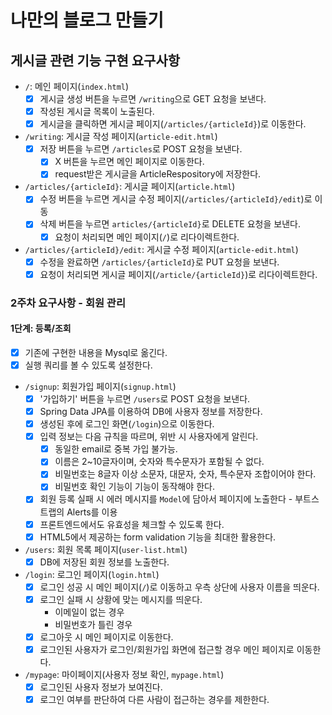 # 나만의 블로그 만들기

## 게시글 관련 기능 구현 요구사항

- `/`: 메인 페이지(`index.html`)
    - [x] 게시글 생성 버튼을 누르면 `/writing`으로 GET 요청을 보낸다.
    - [x] 작성된 게시글 목록이 노출된다.
    - [x] 게시글을 클릭하면 게시글 페이지(`/articles/{articleId}`)로 이동한다.

- `/writing`: 게시글 작성 페이지(`article-edit.html`)
    - [x] 저장 버튼을 누르면 `/articles`로 POST 요청을 보낸다.
        - [x] X 버튼을 누르면 메인 페이지로 이동한다.
        - [x] request받은 게시글을 ArticleRespository에 저장한다.

- `/articles/{articleId}`: 게시글 페이지(`article.html`)
    - [x] 수정 버튼을 누르면 게시글 수정 페이지(`/articles/{articleId}/edit`)로 이동
    - [x] 삭제 버튼을 누르면 `articles/{articleId}`로 DELETE 요청을 보낸다.
        - [x] 요청이 처리되면 메인 페이지(`/`)로 리다이렉트한다.

- `/articles/{articleId}/edit`: 게시글 수정 페이지(`article-edit.html`)
    - [x] 수정을 완료하면 `/articles/{articleId}`로 PUT 요청을 보낸다.
    - [x] 요청이 처리되면 게시글 페이지(`/article/{articleId}`)로 리다이렉트한다.

### 2주차 요구사항 - 회원 관리

#### 1단계: 등록/조회

- [x] 기존에 구현한 내용을 Mysql로 옮긴다.
- [x] 실행 쿼리를 볼 수 있도록 설정한다.

- `/signup`: 회원가입 페이지(`signup.html`)
    - [x] '가입하기' 버튼을 누르면 `/users`로 POST 요청을 보낸다.
    - [x] Spring Data JPA를 이용하여 DB에 사용자 정보를 저장한다.
    - [x] 생성된 후에 로그인 화면(`/login`)으로 이동한다.
    - [x] 입력 정보는 다음 규칙을 따르며, 위반 시 사용자에게 알린다.
        - [x] 동일한 email로 중복 가입 불가능.
        - [x] 이름은 2~10글자이며, 숫자와 특수문자가 포함될 수 없다.
        - [x] 비밀번호는 8글자 이상 소문자, 대문자, 숫자, 특수문자 조합이어야 한다.
        - [x] 비밀번호 확인 기능이 기능이 동작해야 한다.
    - [x] 회원 등록 실패 시 에러 메시지를 `Model`에 담아서 페이지에 노출한다 - 부트스트랩의 Alerts를 이용
    - [x] 프론트엔드에서도 유효성을 체크할 수 있도록 한다.
    - [x] HTML5에서 제공하는 form validation 기능을 최대한 활용한다.
    
- `/users`: 회원 목록 페이지(`user-list.html`)
    - [x] DB에 저장된 회원 정보를 노출한다.

- `/login`: 로그인 페이지(`login.html`)
    - [x] 로그인 성공 시 메인 페이지(`/`)로 이동하고 우측 상단에 사용자 이름을 띄운다.
    - [x] 로그인 실패 시 상황에 맞는 메시지를 띄운다.
        - 이메일이 없는 경우
        - 비밀번호가 틀린 경우
    - [x] 로그아웃 시 메인 페이지로 이동한다.
    - [x] 로그인된 사용자가 로그인/회원가입 화면에 접근할 경우 메인 페이지로 이동한다.

- `/mypage`: 마이페이지(사용자 정보 확인, `mypage.html`)
    - [x] 로그인된 사용자 정보가 보여진다.
    - [x] 로그인 여부를 판단하여 다른 사람이 접근하는 경우를 제한한다.
